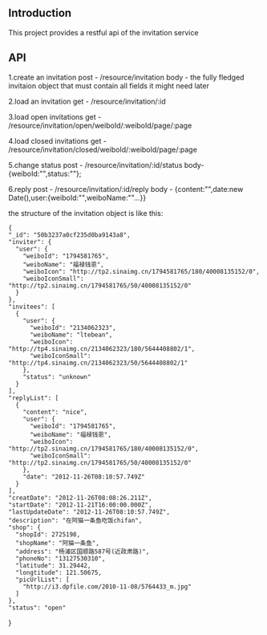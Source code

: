 Introduction
------------

This project provides a restful api of the invitation service

API
---

1.create an invitation
post - /resource/invitation 
body - the fully fledged invitaion object that must contain all fields it might need later

2.load an invitation
get - /resource/invitation/:id

3.load open invitations
get - /resource/invitation/open/weiboId/:weiboId/page/:page

4.load closed invitations
get - /resource/invitation/closed/weiboId/:weiboId/page/:page

5.change status
post - /resource/invitation/:id/status
body- {weiboId:"",status:""};

6.reply
post - /resource/invitation/:id/reply
body - {content:"",date:new Date(),user:{weiboId:"",weiboName:""...}}

the structure of the invitation object is like this:

	{
    "_id": "50b3237a0cf235d0ba9143a8",
    "inviter": {
      "user": {
        "weiboId": "1794581765",
        "weiboName": "福禄钱恩",
        "weiboIcon": "http://tp2.sinaimg.cn/1794581765/180/40008135152/0",
        "weiboIconSmall": "http://tp2.sinaimg.cn/1794581765/50/40008135152/0"
      }
    },
    "invitees": [
      {
        "user": {
          "weiboId": "2134062323",
          "weiboName": "ltebean",
          "weiboIcon": "http://tp4.sinaimg.cn/2134062323/180/5644408802/1",
          "weiboIconSmall": "http://tp4.sinaimg.cn/2134062323/50/5644408802/1"
        },
        "status": "unknown"
      }
    ],
    "replyList": [
      {
        "content": "nice",
        "user": {
          "weiboId": "1794581765",
          "weiboName": "福禄钱恩",
          "weiboIcon": "http://tp2.sinaimg.cn/1794581765/180/40008135152/0",
          "weiboIconSmall": "http://tp2.sinaimg.cn/1794581765/50/40008135152/0"
        },
        "date": "2012-11-26T08:10:57.749Z"
      }
    ],
    "creatDate": "2012-11-26T08:08:26.211Z",
    "startDate": "2012-11-21T16:00:00.000Z",
    "lastUpdateDate": "2012-11-26T08:10:57.749Z",
    "description": "在阿猫一条鱼吃饭chifan",
    "shop": {
      "shopId": 2725198,
      "shopName": "阿猫一条鱼",
      "address": "杨浦区国顺路587号(近政肃路)",
      "phoneNo": "13127530310",
      "latitude": 31.29442,
      "longtitude": 121.50675,
      "picUrlList": [
        "http://i3.dpfile.com/2010-11-08/5764433_m.jpg"
      ]
    },
    "status": "open"
  }